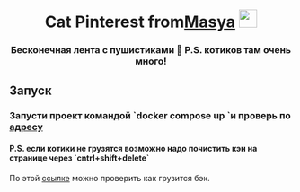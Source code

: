 <h1 align="center">Cat Pinterest from<a href="https://t.me/Nedoeastetic" target="_blank">Masya</a> 
<img src="https://github.com/blackcater/blackcater/raw/main/images/Hi.gif" height="32"/></h1>
<h3 align="center">Бесконечная лента с пушистиками 🐾 P.S. котиков там очень много!</h3>
 
 



<h2>Запуск</h2>

<h3>Запусти проект командой `docker compose up `и проверь по <a href="http://localhost:5173/" target="_blank"> адресу </a>
<h4>P.S. если котики не грузятся возможно надо почистить кэн на странице через `cntrl+shift+delete`</h4>
По этой <a href="http://localhost:3000/api/cats?limit=10" target="_blank">ссылке</a> можно проверить как грузится бэк.</h3>
